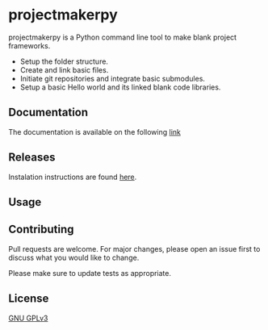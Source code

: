 # projectmakerpy

projectmakerpy is a Python command line tool to make blank project frameworks.
* Setup the folder structure.
* Create and link basic files.
* Initiate git repositories and integrate basic submodules.
* Setup a basic Hello world and its linked blank code libraries.

## Documentation

The documentation is available on the following [link](https://fabquenneville.github.io/projectmakerpy/)

## Releases

Instalation instructions are found [here]().

## Usage

## Contributing
Pull requests are welcome. For major changes, please open an issue first to discuss what you would like to change.

Please make sure to update tests as appropriate.

## License
[GNU GPLv3](https://choosealicense.com/licenses/gpl-3.0/)
